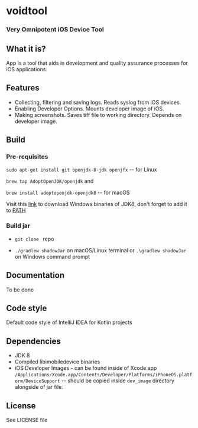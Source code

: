 # voidtool

### Very Omnipotent iOS Device Tool

## What it is?

App is a tool that aids in development and quality assurance processes for iOS applications.

## Features

* Collecting, filtering and saving logs. Reads syslog from iOS devices.
* Enabling Developer Options. Mounts developer image of iOS.
* Making screenshots. Saves tiff file to working directory. Depends on developer image.

## Build

### Pre-requisites

`sudo apt-get install git openjdk-8-jdk openjfx` -- for Linux 

`brew tap AdoptOpenJDK/openjdk` and

`brew install adoptopenjdk-openjdk8` -- for macOS

Visit this [link](https://www.oracle.com/technetwork/java/javase/downloads/jdk8-downloads-2133151.html) to download Windows binaries of JDK8, don't forget to add it to [PATH](https://java.com/en/download/help/path.xml)

### Build jar

* `git clone ` repo

* `./gradlew shadowJar` on macOS/Linux terminal or `.\gradlew shadowJar` on Windows command prompt

## Documentation

To be done

## Code style

Default code style of IntelliJ IDEA for Kotlin projects

## Dependencies

* JDK 8
* Compiled libimobiledevice binaries
* iOS Developer Images - can be found inside of Xcode.app `/Applications/Xcode.app/Contents/Developer/Platforms/iPhoneOS.platform/DeviceSupport` -- should be copied inside `dev_image` directory alongside of jar file.

## License

See LICENSE file
